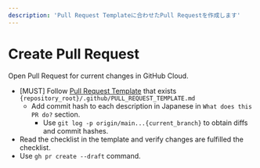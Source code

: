 ```yaml
---
description: 'Pull Request Templateに合わせたPull Requestを作成します'
---
```


# Create Pull Request

Open Pull Request for current changes in GitHub Cloud.

- [MUST] Follow [Pull Request Template](/.github/PULL_REQUEST_TEMPLATE.md) that exists `{repository_root}/.github/PULL_REQUEST_TEMPLATE.md`
  - Add commit hash to each description in Japanese in `What does this PR do?` section.
    - Use `git log -p origin/main...{current_branch}` to obtain diffs and commit hashes.
- Read the checklist in the template and verify changes are fulfilled the checklist.
- Use `gh pr create --draft` command.

